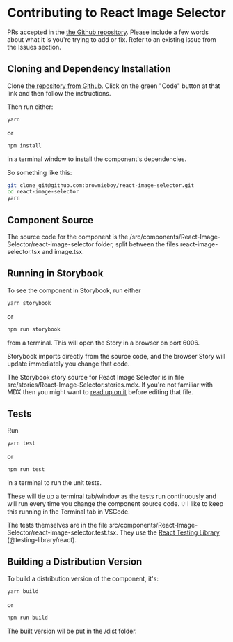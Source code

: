 # Contributing to React Image Selector

PRs accepted in the [the Github repository](https://github.com/brownieboy/react-image-selector). Please include a few words about what it is you're trying to add or fix. Refer to an existing issue from the Issues section.

## Cloning and Dependency Installation

Clone [the repository from Github](https://github.com/brownieboy/react-image-selector). Click on the green "Code" button at that link and then follow the instructions.

Then run either:

```bash
yarn
```

or

```bash
npm install
```

in a terminal window to install the component's dependencies.

So something like this:

```bash
git clone git@github.com:brownieboy/react-image-selector.git
cd react-image-selector
yarn
```

## Component Source

The source code for the component is the /src/components/React-Image-Selector/react-image-selector folder, split between the files react-image-selector.tsx and image.tsx.

## Running in Storybook

To see the component in Storybook, run either

```bash
yarn storybook
```

or

```bash
npm run storybook
```

from a terminal. This will open the Story in a browser on port 6006.

Storybook imports directly from the source code, and the browser Story will update immediately you change that code.

The Storybook story source for React Image Selector is in file src/stories/React-Image-Selector.stories.mdx. If you're not familiar with MDX then you might want to [read up on it](https://storybook.js.org/docs/react/api/mdx) before editing that file.

## Tests

Run

```bash
yarn test
```

or

```bash
npm run test
```

in a terminal to run the unit tests.

These will tie up a terminal tab/window as the tests run continuously and will run every time you change the component source code. 💡 I like to keep this running in the Terminal tab in VSCode.

The tests themselves are in the file src/components/React-Image-Selector/react-image-selector.test.tsx. They use the [React Testing Library](https://testing-library.com/docs/react-testing-library/intro/) (@testing-library/react).

## Building a Distribution Version

To build a distribution version of the component, it's:

```bash
yarn build
```

or

```bash
npm run build
```

The built version wil be put in the /dist folder.
